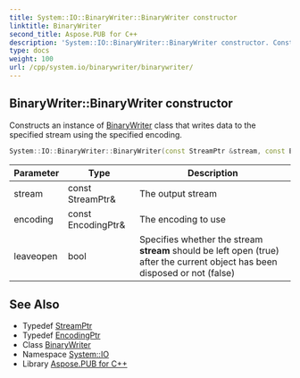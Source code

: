 ```yaml
---
title: System::IO::BinaryWriter::BinaryWriter constructor
linktitle: BinaryWriter
second_title: Aspose.PUB for C++
description: 'System::IO::BinaryWriter::BinaryWriter constructor. Constructs an instance of BinaryWriter class that writes data to the specified stream using the specified encoding in C++.'
type: docs
weight: 100
url: /cpp/system.io/binarywriter/binarywriter/
---
```

## BinaryWriter::BinaryWriter constructor


Constructs an instance of [BinaryWriter](../) class that writes data to the specified stream using the specified encoding.

```cpp
System::IO::BinaryWriter::BinaryWriter(const StreamPtr &stream, const EncodingPtr &encoding=System::Text::Encoding::get_UTF8Unmarked(), bool leaveopen=false)
```


| Parameter | Type | Description |
| --- | --- | --- |
| stream | const StreamPtr\& | The output stream |
| encoding | const EncodingPtr\& | The encoding to use |
| leaveopen | bool | Specifies whether the stream **stream** should be left open (true) after the current object has been disposed or not (false) |

## See Also

* Typedef [StreamPtr](../../../system/streamptr/)
* Typedef [EncodingPtr](../../../system/encodingptr/)
* Class [BinaryWriter](../)
* Namespace [System::IO](../../)
* Library [Aspose.PUB for C++](../../../)
